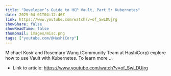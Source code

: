 ```yaml
---
title: "Developer’s Guide to HCP Vault, Part 5: Kubernetes"
date: 2025-04-01T04:12:46Z
link: https://www.youtube.com/watch?v=of_SwLDUjrg
showShare: false
showReadTime: false
thumbnail: images/misc.png
tags: ["youtube.com/@HashiCorp"]
---
```

Michael Kosir and Rosemary Wang (Community Team at HashiCorp) explore how to use Vault with Kubernetes. To learn more ...

- Link to article: https://www.youtube.com/watch?v=of_SwLDUjrg